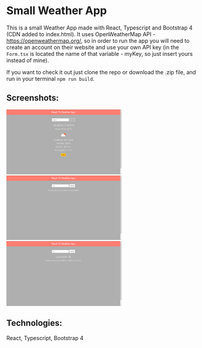 # Small Weather App

This is a small Weather App made with React, Typescript and Bootstrap 4 (CDN added to index.html). It uses OpenWeatherMap API - https://openweathermap.org/, so in order to run the app you will need to create an account on their website and use your own API key (in the `Form.tsx` is located the name of that variable - myKey, so just insert yours instead of mine).

If you want to check it out just clone the repo or download the .zip file, and run in your terminal `npm run build`.

## Screenshots:
<img src="images/weather1.png" width="300" /> <img src="images/weather2.png" width="300" /> 
<img src="images/weather3.png" width="300" /> 

## Technologies: 
React, Typescript, Bootstrap 4
